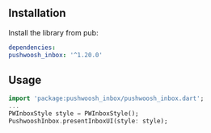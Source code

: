 ## Installation

Install the library from pub:

```yaml
dependencies:
pushwoosh_inbox: '^1.20.0'
```

## Usage
```dart
import 'package:pushwoosh_inbox/pushwoosh_inbox.dart';
...
PWInboxStyle style = PWInboxStyle();
PushwooshInbox.presentInboxUI(style: style);
```
